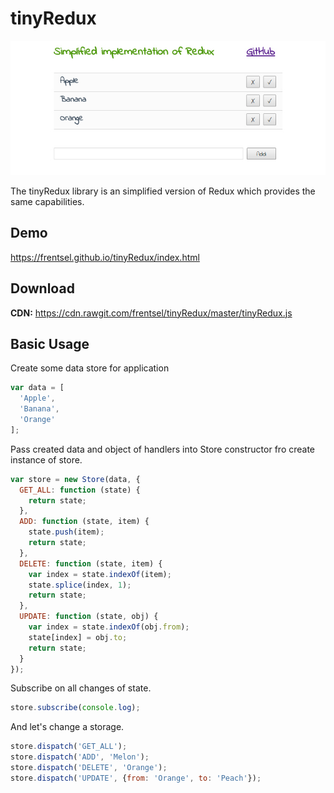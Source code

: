 # tinyRedux
![preview](./demo.jpg)

The tinyRedux library is an simplified version of Redux which provides the same capabilities.

## Demo
https://frentsel.github.io/tinyRedux/index.html

## Download
**CDN:** https://cdn.rawgit.com/frentsel/tinyRedux/master/tinyRedux.js

## Basic Usage

Create some data store for application
```javascript
var data = [
  'Apple',
  'Banana',
  'Orange'
];
```

Pass created data and object of handlers into Store constructor fro create instance of store.
```javascript
var store = new Store(data, {
  GET_ALL: function (state) {
    return state;
  },
  ADD: function (state, item) {
    state.push(item);
    return state;
  },
  DELETE: function (state, item) {
    var index = state.indexOf(item);
    state.splice(index, 1);
    return state;
  },
  UPDATE: function (state, obj) {
    var index = state.indexOf(obj.from);
    state[index] = obj.to;
    return state;
  }
});
```

Subscribe on all changes of state.
```javascript
store.subscribe(console.log);
```

And let's change a storage.
```javascript
store.dispatch('GET_ALL');
store.dispatch('ADD', 'Melon');
store.dispatch('DELETE', 'Orange');
store.dispatch('UPDATE', {from: 'Orange', to: 'Peach'});
```
